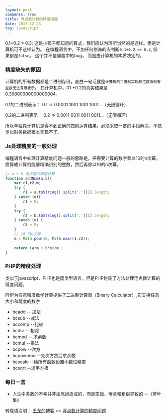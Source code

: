 ```yaml
---
layout: post
comments: true
title: 浮点数计算的精度问题
date: 2017-12-23
tag: Javascript
---
```


0.1+0.2 = 0.3; 这是小孩子都知道的算式，我们应认为理所当然的是这样。但是计算机可不这样认为。 在编程语言中，不加任何修饰的去判断`0.1+0.2 == 0.3`, 结果都是`false`。 这个并不是编程中的bug， 而是由计算机的本质决定的。

###  精度缺失的原因

计算机的所有数据都是二进制存储，直白一句话就是`计算机的二进制实现和位数限制有些数无法有限表示`。 在计算机中，01.+0.2的真实结果是0.30000000000000004。

0.1的二进制表示： 
0.1 => 0.0001 1001 1001 1001…（无限循环）

0.2的二进制表示：
0.2 => 0.0011 0011 0011 0011…（无限循环）

所以单独靠计算机是得不到正确的四则运算结果，必须采取一定的手段解决，不然类似财务数据根本实现不了。


###  Js处理精度的一般处理

编程语言中处理计算精度问题一般的思路是，把需要计算的数字乘以10的n次幂，换算成计算机能够精确识别的整数，然后再除以10的n次幂。

```javascript
// a + b 浮点数的精度计算
function addNum(a,b){
    var r1,r2,m;
    try {
       	r1 = a.toString().split('.')[1].length; 
    } catch (e){
        r1 = 0;
    }
    try {
        r2 = b.toString().split('.')[1].length;
    } catch (e) {
      	r2 = 0;
    }
    // 10 的n次幂
    m = Math.pow(10, Math.max(r1,r2));
    
    return (a*m + b*m)/m ;
}
```


###  PHP的精度处理

类似于javascript，PHP也是弱类型语言，但是PHP封装了方法处理浮点数计算的精度问题。

PHP为任意精度数学计算提供了二进制计算器（Binary Calculator）,它支持任意大小和精度的数字

* bcadd  -- 加法
* bcsub  --减法
* bccomp  --比较
* bcdiv  -- 相除
* bcmod  -- 求余数
* bcmul  --乘法
* bcpow  --次方
* bcpowmod  --先次方然后求余数
* bcscale  --给所有函数设置小数位精度
* bcsqrt  --求平方根

 

###  每日一言

* 人生中多数的不幸并非由厄运造成的，而是笨拙、倦怠和粗俗导致的  --《草叶集》 

转载请注明： [王龙的博客](http://www.wanglong.org.cn)  >>  [浮点数计算的精度问题](http://www.wanglong.org.cn/2017/12/float_precision/)